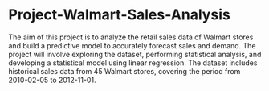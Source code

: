 # Project-Walmart-Sales-Analysis
The aim of this project is to analyze the retail sales data of Walmart stores and build a predictive model to accurately forecast sales and demand. The project will involve exploring the dataset, performing statistical analysis, and developing a statistical model using linear regression. The dataset includes historical sales data from 45 Walmart stores, covering the period from 2010-02-05 to 2012-11-01.
